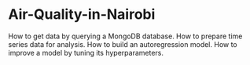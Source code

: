 # Air-Quality-in-Nairobi
How to get data by querying a MongoDB database.
How to prepare time series data for analysis.
How to build an autoregression model.
How to improve a model by tuning its hyperparameters.
